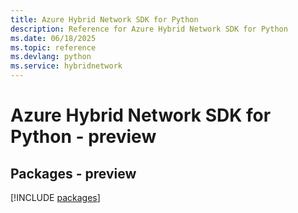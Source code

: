 ```yaml
---
title: Azure Hybrid Network SDK for Python
description: Reference for Azure Hybrid Network SDK for Python
ms.date: 06/18/2025
ms.topic: reference
ms.devlang: python
ms.service: hybridnetwork
---
```

# Azure Hybrid Network SDK for Python - preview
## Packages - preview
[!INCLUDE [packages](hybrid-network-index.md)]